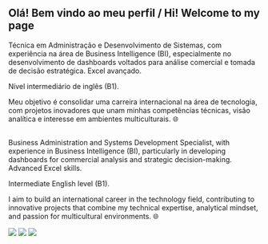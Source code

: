 ## Olá! Bem vindo ao meu perfil / Hi! Welcome to my page

Técnica em Administração e Desenvolvimento de Sistemas, com experiência na área de Business Intelligence (BI), especialmente no desenvolvimento de dashboards voltados para análise comercial e tomada de decisão estratégica. Excel avançado.

Nível intermediário de inglês (B1).

Meu objetivo é consolidar uma carreira internacional na área de tecnologia, com projetos inovadores que unam minhas competências técnicas, visão analítica e interesse em ambientes multiculturais. 🌐

##

Business Administration and Systems Development Specialist, with experience in Business Intelligence (BI), particularly in developing dashboards for commercial analysis and strategic decision-making. Advanced Excel skills.

Intermediate English level (B1).

I aim to build an international career in the technology field, contributing to innovative projects that combine my technical expertise, analytical mindset, and passion for multicultural environments. 🌐

<div> 
  <a href="https://instagram.com/maduinkitsune" target="_blank"><img src="https://img.shields.io/badge/-Instagram-%23E4405F?style=for-the-badge&logo=instagram&logoColor=white" target="_blank"></a>
  <a href = "mailto:mota.nelci53@gmail.com"><img src="https://img.shields.io/badge/-Gmail-%23333?style=for-the-badge&logo=gmail&logoColor=white" target="_blank"></a>
  <a href="https://www.linkedin.com/in/maria-eduarda-mota-da-cruz-93a346304" target="_blank"><img src="https://img.shields.io/badge/-LinkedIn-%230077B5?style=for-the-badge&logo=linkedin&logoColor=white" target="_blank"></a> 
  
</div>


